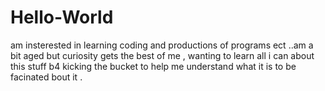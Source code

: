# Hello-World
am insterested in learning coding and productions of programs ect ..am a bit aged but curiosity gets the best of me , wanting to learn all i can about this stuff b4 kicking the bucket to help me understand what it is to be facinated bout it .
